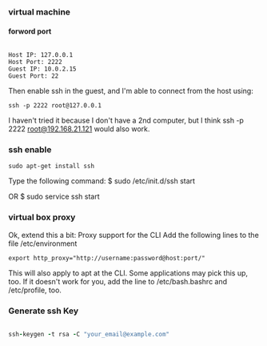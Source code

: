 ### virtual machine

#### forword port

```

Host IP: 127.0.0.1
Host Port: 2222
Guest IP: 10.0.2.15
Guest Port: 22

```
Then enable ssh in the guest, and I'm able to connect from the host using:

```
ssh -p 2222 root@127.0.0.1
```

I haven't tried it because I don't have a 2nd computer, but I think ssh -p 2222 root@192.168.21.121 would also work.


### ssh enable

```
sudo apt-get install ssh
```

Type the following command:
$ sudo /etc/init.d/ssh start

OR
$ sudo service ssh start


### virtual box proxy

Ok, extend this a bit:
Proxy support for the CLI
Add the following lines to the file /etc/environment

```
export http_proxy="http://username:password@host:port/"
```

This will also apply to apt at the CLI. Some applications may pick this up, too. If it doesn't work for you, add the line to /etc/bash.bashrc and /etc/profile, too.


### Generate ssh Key

```ruby

ssh-keygen -t rsa -C "your_email@example.com"

```


